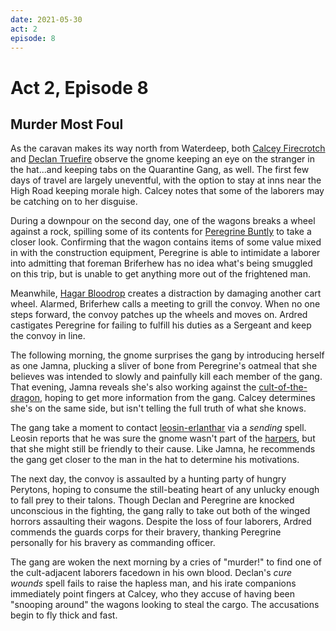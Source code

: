 ```yaml
---
date: 2021-05-30
act: 2
episode: 8
---
```

# Act 2, Episode 8
## Murder Most Foul
As the caravan makes its way north from Waterdeep, both [Calcey Firecrotch](../Characters/Calcey%20Firecrotch/%21index.md) and [Declan Truefire](../Characters/Declan%20Truefire/%21index.md) observe the gnome keeping an eye on the stranger in the hat...and keeping tabs on the Quarantine Gang, as well. The first few days of travel are largely uneventful, with the option to stay at inns near the High Road keeping morale high. Calcey notes that some of the laborers may be catching on to her disguise.

During a downpour on the second day, one of the wagons breaks a wheel against a rock, spilling some of its contents for [Peregrine Buntly](../Characters/Peregrine%20Buntly/%21index.md) to take a closer look. Confirming that the wagon contains items of some value mixed in with the construction equipment, Peregrine is able to intimidate a laborer into admitting that foreman Briferhew has no idea what's being smuggled on this trip, but is unable to get anything more out of the frightened man.

Meanwhile, [Hagar Bloodrop](../Characters/Hagar%20Bloodrop/%21index.md) creates a distraction by damaging another cart wheel. Alarmed, Briferhew calls a meeting to grill the convoy. When no one steps forward, the convoy patches up the wheels and moves on. Ardred castigates Peregrine for failing to fulfill his duties as a Sergeant and keep the convoy in line.

The following morning, the gnome surprises the gang by introducing herself as one Jamna, plucking a sliver of bone from Peregrine's oatmeal that she believes was intended to slowly and painfully kill each member of the gang. That evening, Jamna reveals she's also working against the [cult-of-the-dragon](../../factions/cult-of-the-dragon.md), hoping to get more information from the gang. Calcey determines she's on the same side, but isn't telling the full truth of what she knows.

The gang take a moment to contact [leosin-erlanthar](../../npcs/leosin-erlanthar.md) via a *sending* spell. Leosin reports that he was sure the gnome wasn't part of the [harpers](../../factions/harpers.md), but that she might still be friendly to their cause. Like Jamna, he recommends the gang get closer to the man in the hat to determine his motivations.

The next day, the convoy is assaulted by a hunting party of hungry Perytons, hoping to consume the still-beating heart of any unlucky enough to fall prey to their talons. Though Declan and Peregrine are knocked unconscious in the fighting, the gang rally to take out both of the winged horrors assaulting their wagons. Despite the loss of four laborers, Ardred commends the guards corps for their bravery, thanking Peregrine personally for his bravery as commanding officer.

The gang are woken the next morning by a cries of "murder!" to find one of the cult-adjacent laborers facedown in his own blood. Declan's *cure wounds* spell fails to raise the hapless man, and his irate companions immediately point fingers at Calcey, who they accuse of having been "snooping around" the wagons looking to steal the cargo. The accusations begin to fly thick and fast.